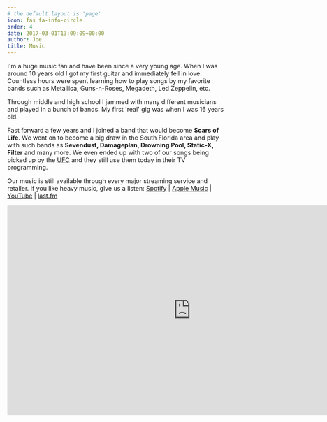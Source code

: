 ```yaml
---
# the default layout is 'page'
icon: fas fa-info-circle
order: 4
date: 2017-03-01T13:09:09+00:00
author: Joe
title: Music
---
```


I'm a huge music fan and have been since a very young age. When I was around 10 years old I got my first guitar and immediately fell in love. Countless hours were spent learning how to play songs by my favorite bands such as Metallica, Guns-n-Roses, Megadeth, Led Zeppelin, etc.

Through middle and high school I jammed with many different musicians and played in a bunch of bands. My first 'real' gig was when I was 16 years old.

Fast forward a few years and I joined a band that would become **Scars of Life**. We went on to become a big draw in the South Florida area and play with such bands as **Sevendust, Damageplan, Drowning Pool, Static-X, Filter** and many more. We even ended up with two of our songs being picked up by the [UFC](https://www.ufc.com/) and they still use them today in their TV programming.

Our music is still available through every major streaming service and retailer. If you like heavy music, give us a listen:
<i class="fa fa-spotify"></i> [Spotify](https://open.spotify.com/artist/3Dyphy0SsuQVv633xDDxz0) | <i class="fa fa-apple"></i> [Apple Music](https://itunes.apple.com/us/artist/scars-of-life/6136926) | <i class="fa fa-youtube"></i> [YouTube](https://www.youtube.com/channel/UCryyuEDDJwq8HvPdvyKX1Jw/featured) | <i class="fa fa-lastfm"></i> [last.fm](https://www.last.fm/music/Scars+of+Life)

<iframe src="https://open.spotify.com/embed/artist/3Dyphy0SsuQVv633xDDxz0" width="840" height="480" frameborder="0" allowtransparency="true" allow="encrypted-media"></iframe>

